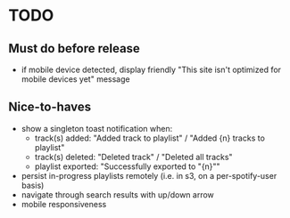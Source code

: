 # TODO

## Must do before release
* if mobile device detected, display friendly "This site isn't optimized for mobile devices yet" message

## Nice-to-haves
* show a singleton toast notification when:
  * track(s) added: "Added track to playlist" / "Added {n} tracks to playlist"
  * track(s) deleted: "Deleted track" / "Deleted all tracks"
  * playlist exported: "Successfully exported to "{n}"" 
* persist in-progress playlists remotely (i.e. in s3, on a per-spotify-user basis)
* navigate through search results with up/down arrow
* mobile responsiveness

